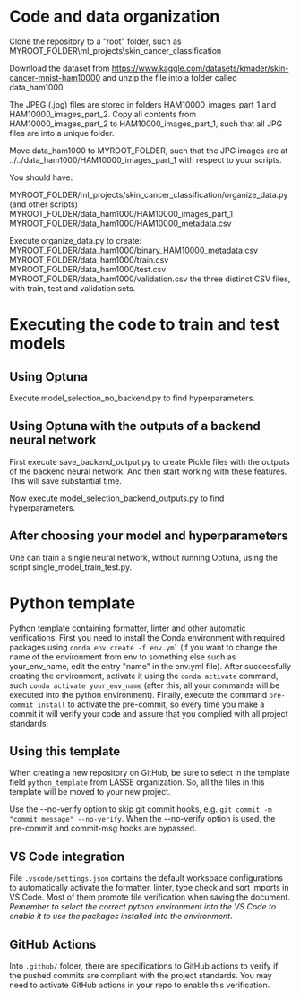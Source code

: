 # Code and data organization

Clone the repository to a "root" folder, such as
MYROOT_FOLDER\ml_projects\skin_cancer_classification

Download the dataset from
https://www.kaggle.com/datasets/kmader/skin-cancer-mnist-ham10000
and unzip the file into a folder called data_ham1000.

The JPEG (.jpg) files are stored in folders HAM10000_images_part_1 and
HAM10000_images_part_2. Copy all contents from HAM10000_images_part_2 to
HAM10000_images_part_1, such that all JPG files are into a unique folder.

Move data_ham1000 to MYROOT_FOLDER, such that the JPG images
are at ../../data_ham1000/HAM10000_images_part_1 with respect to your
scripts.

You should have:

MYROOT_FOLDER/ml_projects/skin_cancer_classification/organize_data.py (and other scripts)
MYROOT_FOLDER/data_ham1000/HAM10000_images_part_1
MYROOT_FOLDER/data_ham1000/HAM10000_metadata.csv

Execute organize_data.py to create:
MYROOT_FOLDER/data_ham1000/binary_HAM10000_metadata.csv
MYROOT_FOLDER/data_ham1000/train.csv
MYROOT_FOLDER/data_ham1000/test.csv
MYROOT_FOLDER/data_ham1000/validation.csv
the three distinct CSV files, with train, test and validation sets.

# Executing the code to train and test models

## Using Optuna

Execute model_selection_no_backend.py to find hyperparameters.

## Using Optuna with the outputs of a backend neural network

First execute save_backend_output.py to create Pickle files with the outputs of the backend neural network. And then start working with these features. This will save substantial time.

Now execute model_selection_backend_outputs.py to find hyperparameters.

## After choosing your model and hyperparameters

One can train a single neural network, without running Optuna, using the script
single_model_train_test.py.

# Python template

Python template containing formatter, linter and other automatic verifications. First you need to install the Conda environment with required packages using `conda env create -f env.yml` (if you want to change the name of the environment from env to something else such as your_env_name, edit the entry "name" in the env.yml file). After successfully creating the environment, activate it using the `conda activate` command, such `conda activate your_env_name` (after this, all your commands will be executed into the python environment). Finally, execute the command 
`pre-commit install` to activate the pre-commit, so every time you make a commit it will verify your code and assure that you complied with all project standards.

## Using this template

When creating a new repository on GitHub, be sure to select in the template field `python_template` from LASSE organization. So, all the files in this template will be moved to your new project.

Use the --no-verify option to skip git commit hooks, e.g. ``git commit -m "commit message" --no-verify``. When the --no-verify option is used, the pre-commit and commit-msg hooks are bypassed.

## VS Code integration

File `.vscode/settings.json` contains the default workspace configurations to automatically activate the formatter, linter, type check and sort imports in VS Code. Most of them promote file verification when saving the document. *Remember to select the correct python environment into the VS Code to enable it to use the packages installed into the environment*.

## GitHub Actions

Into `.github/` folder, there are specifications to GitHub actions to verify if the pushed commits are compliant with the project standards. You may need to activate GitHub actions in your repo to enable this verification.
